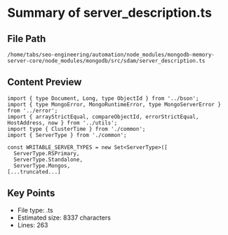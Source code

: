 # Summary of server_description.ts
  
## File Path
`/home/tabs/seo-engineering/automation/node_modules/mongodb-memory-server-core/node_modules/mongodb/src/sdam/server_description.ts`

## Content Preview
```
import { type Document, Long, type ObjectId } from '../bson';
import { type MongoError, MongoRuntimeError, type MongoServerError } from '../error';
import { arrayStrictEqual, compareObjectId, errorStrictEqual, HostAddress, now } from '../utils';
import type { ClusterTime } from './common';
import { ServerType } from './common';

const WRITABLE_SERVER_TYPES = new Set<ServerType>([
  ServerType.RSPrimary,
  ServerType.Standalone,
  ServerType.Mongos,
[...truncated...]
```

## Key Points
- File type: .ts
- Estimated size: 8337 characters
- Lines: 263
